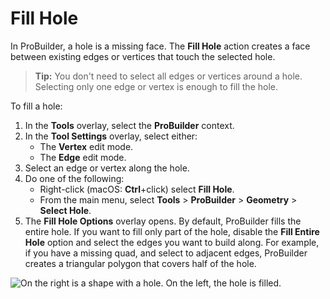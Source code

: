 # Fill Hole

In ProBuilder, a hole is a missing face. The **Fill Hole** action creates a face between existing edges or vertices that touch the selected hole.

> **Tip:** You don't need to select all edges or vertices around a hole. Selecting only one edge or vertex is enough to fill the hole.

To fill a hole:

1. In the **Tools** overlay, select the **ProBuilder** context.
1. In the **Tool Settings** overlay, select either:
    * The **Vertex** edit mode.
    * The **Edge** edit mode.
1. Select an edge or vertex along the hole. <!--the tooltip on Fille Entire Hole says you can get all the holes at once by not selecting anything - same as Select Hole - but I can't get the Fill Hole option clickable without selecting something-->
1. Do one of the following:
    * Right-click (macOS: **Ctrl**+click) select **Fill Hole**.
    * From the main menu, select **Tools** > **ProBuilder** > **Geometry** > **Select Hole**.
1. The **Fill Hole Options** overlay opens. 
    By default, ProBuilder fills the entire hole. If you want to fill only part of the hole, disable the **Fill Entire Hole** option and select the edges you want to build along. 
    For example, if you have a missing quad, and select to adjacent edges, ProBuilder creates a triangular polygon that covers half of the hole.

![On the right is a shape with a hole. On the left, the hole is filled.](images/FillHole_Example.png)
